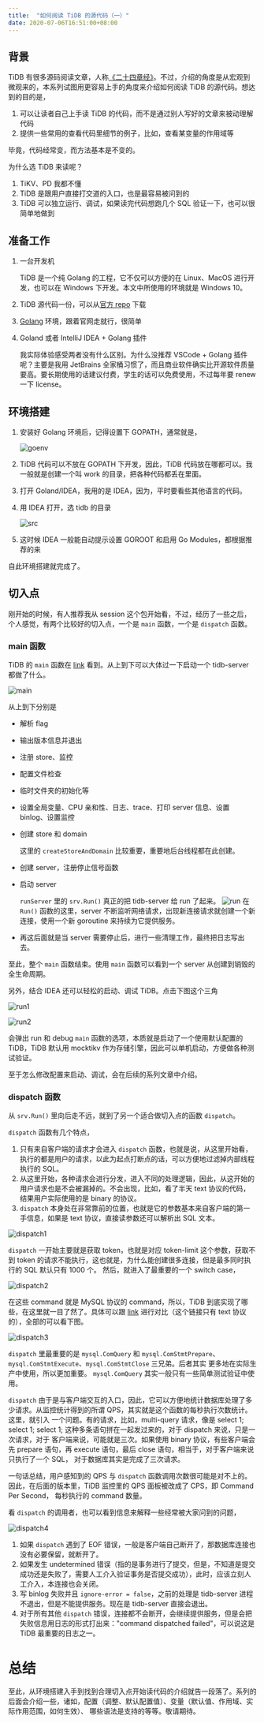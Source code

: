 ```yaml
---
title:  "如何阅读 TiDB 的源代码（一）"
date: 2020-07-06T16:51:00+08:00
---
```


## 背景

TiDB 有很多源码阅读文章，人称[《二十四章经》](https://pingcap.com/blog-cn/#TiDB-%E6%BA%90%E7%A0%81%E9%98%85%E8%AF%BB)。不过，介绍的角度是从宏观到微观来的，本系列试图用更容易上手的角度来介绍如何阅读 TiDB 的源代码。想达到的目的是，

1. 可以让读者自己上手读 TiDB 的代码，而不是通过别人写好的文章来被动理解代码
1. 提供一些常用的查看代码里细节的例子，比如，查看某变量的作用域等

毕竟，代码经常变，而方法基本是不变的。

为什么选 TiDB 来读呢？

1. TiKV、PD 我都不懂
1. TiDB 是跟用户直接打交道的入口，也是最容易被问到的
1. TiDB 可以独立运行、调试，如果读完代码想跑几个 SQL 验证一下，也可以很简单地做到

## 准备工作

1. 一台开发机

    TiDB 是一个纯 Golang 的工程，它不仅可以方便的在 Linux、MacOS 进行开发，也可以在 Windows 下开发。本文中所使用的环境就是 Windows 10。

1. TiDB 源代码一份，可以从[官方 repo](https://github.com/pingcap/tidb) 下载

1. [Golang](https://golang.org/) 环境，跟着官网走就行，很简单

1. Goland 或者 IntelliJ IDEA + Golang 插件

    我实际体验感受两者没有什么区别。为什么没推荐 VSCode + Golang 插件呢？主要是我用 JetBrains 全家桶习惯了，而且商业软件确实比开源软件质量要高。要长期使用的话建议付费，学生的话可以免费使用，不过每年要 renew 一下 license。

## 环境搭建

1. 安装好 Golang 环境后，记得设置下 GOPATH，通常就是，

    ![goenv](/posts/images/20200706172327.png)

1. TiDB 代码可以不放在 GOPATH 下开发，因此，TiDB 代码放在哪都可以。我一般就是创建一个叫 work 的目录，把各种代码都丢在里面。
1. 打开 Goland/IDEA，我用的是 IDEA，因为，平时要看些其他语言的代码。
1. 用 IDEA 打开，选 tidb 的目录

    ![src](/posts/images/20200706174108.png)

1. 这时候 IDEA 一般能自动提示设置 GOROOT 和启用 Go Modules，都根据推荐的来

自此环境搭建就完成了。

## 切入点

刚开始的时候，有人推荐我从 session 这个包开始看，不过，经历了一些之后，个人感觉，有两个比较好的切入点，一个是 `main` 函数，一个是 `dispatch` 函数。

### main 函数

TiDB 的 `main` 函数在 [link](https://github.com/pingcap/tidb/blob/6b6096f1f18a03d655d04d67a2f21d7fbfca2e3f/tidb-server/main.go#L160) 看到。从上到下可以大体过一下启动一个 tidb-server 都做了什么。

![main](/posts/images/20200706220211.png)

从上到下分别是

* 解析 flag
* 输出版本信息并退出
* 注册 store、监控
* 配置文件检查
* 临时文件夹的初始化等
* 设置全局变量、CPU 亲和性、日志、trace、打印 server 信息、设置 binlog、设置监控
* 创建 store 和 domain

    这里的 `createStoreAndDomain` 比较重要，重要地后台线程都在此创建。

* 创建 server，注册停止信号函数
* 启动 server

    `runServer` 里的 `srv.Run()` 真正的把 tidb-server 给 run 了起来。
    ![run](/posts/images/20200706221611.png)
    在 `Run()` 函数的这里，server 不断监听网络请求，出现新连接请求就创建一个新连接，使用一个新 goroutine 来持续为它提供服务。

* 再这后面就是当 server 需要停止后，进行一些清理工作，最终把日志写出去。

至此，整个 `main` 函数结束。使用 `main` 函数可以看到一个 server 从创建到销毁的全生命周期。

另外，结合 IDEA 还可以轻松的启动、调试 TiDB。点击下图这个三角

![run1](/posts/images/20200706222247.png)

![run2](/posts/images/20200706222457.png)

会弹出 run 和 debug `main` 函数的选项，本质就是启动了一个使用默认配置的 TiDB，TiDB 默认用 mocktikv 作为存储引擎，因此可以单机启动，方便做各种测试验证。

至于怎么修改配置来启动、调试，会在后续的系列文章中介绍。

### dispatch 函数

从 `srv.Run()` 里向后走不远，就到了另一个适合做切入点的函数 `dispatch`。

`dispatch` 函数有几个特点，

1. 只有来自客户端的请求才会进入 `dispatch` 函数，也就是说，从这里开始看，执行的都是用户的请求，以此为起点打断点的话，可以方便地过滤掉内部线程执行的 SQL。
1. 从这里开始，各种请求会进行分发，进入不同的处理逻辑，因此，从这开始的用户请求也是不会被漏掉的。不会出现，比如，看了半天 text 协议的代码，结果用户实际使用的是 binary 的协议。
1. `dispatch` 本身处在非常靠前的位置，也就是它的参数基本来自客户端的第一手信息，如果是 text 协议，直接读参数还可以解析出 SQL 文本。

![dispatch1](/posts/images/20200707150344.png)

`dispatch` 一开始主要就是获取 token，也就是对应 token-limit 这个参数，获取不到 token 的请求不能执行，这也就是，为什么能创建很多连接，但是最多同时执行的 SQL 默认只有 1000 个。
然后，就进入了最重要的一个 switch case，

![dispatch2](/posts/images/20200707150736.png)

在这些 command 就是 MySQL 协议的 command，所以，TiDB 到底实现了哪些，在这里就一目了然了。具体可以跟 [link](https://dev.mysql.com/doc/internals/en/text-protocol.html) 进行对比（这个链接只有 text 协议的），全部的可以看下图。

![dispatch3](/posts/images/20200707151452.png)

`dispatch` 里最重要的是 `mysql.ComQuery` 和 `mysql.ComStmtPrepare`、`mysql.ComStmtExecute`、`mysql.ComStmtClose` 三兄弟。后者其实
更多地在实际生产中使用，所以更加重要。 `mysql.ComQuery` 其实一般只有一些简单测试验证中使用。

`dispatch` 由于是与客户端交互的入口，因此，它可以方便地统计数据库处理了多少请求。从监控统计得到的所谓 QPS，其实就是这个函数的每秒执行次数统计。这里，就引入
一个问题。有的请求，比如，multi-query 请求，像是 select 1; select 1; select 1; 这种多条语句拼在一起发过来的，对于 dispatch 来说，只是一次请求，对于
客户端来说，可能就是三次。如果使用 binary 协议，有些客户端会先 prepare 语句，再 execute 语句，最后 close 语句，相当于，对于客户端来说只执行了一个 SQL，
对于数据库其实是完成了三次请求。

一句话总结，用户感知到的 QPS 与 `dispatch` 函数调用次数很可能是对不上的。因此，在后面的版本里，TiDB 监控里的 QPS 面板被改成了 CPS，即 Command Per Second，
每秒执行的 command 数量。

看 `dispatch` 的调用者，也可以看到信息来解释一些经常被大家问到的问题，

![dispatch4](/posts/images/20200707154120.png)

1. 如果 `dispatch` 遇到了 EOF 错误，一般是客户端自己断开了，那数据库连接也没有必要保留，就断开了。
1. 如果发生 undetermined 错误（指的是事务进行了提交，但是，不知道是提交成功还是失败了，需要人工介入验证事务是否提交成功），此时，应该立刻人工介入，本连接也会关闭。
1. 写 binlog 失败并且 `ignore-error = false`，之前的处理是 tidb-server 进程不退出，但是不能提供服务。现在是 tidb-server 直接会退出。
1. 对于所有其他 `dispatch` 错误，连接都不会断开，会继续提供服务，但是会把失败信息用日志的形式打出来："command dispatched failed"，可以说这是
TiDB 最重要的日志之一。

# 总结

至此，从环境搭建入手到找到合理切入点开始读代码的介绍就告一段落了。系列的后面会介绍一些，诸如，配置（调整、默认配置值）、变量（默认值、作用域、实际作用范围，如何生效）、
哪些语法是支持的等等。敬请期待。

